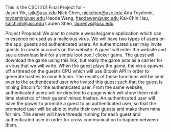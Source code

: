 This is the CSCI 201 Final Project for -  
Jason Yik, jyik@usc.edu
Nick Chen, nickchen@usc.edu
Ada Toydemir, toydemir@usc.edu
Haoda Wang, haodawan@usc.edu
Kai-Chin Hsu, kaichinh@usc.edu
Lauren Shen, laurenys@usc.edu


Project Proposal:
  We plan to create a website/game application which can in essence be used as a malicious virus.
We will have two types of users on the app: guests and authenticated users. An authenticated user
may invite guests to create accounts on the website. A guest will enter the website and see a
download link for a simple loot box / clicker game. The guest will download the game using this
link, but really the game acts as a carrier for a virus that we will write. When the guest plays
the game, the virus spawns off a thread on the guest’s CPU which will use Bitcoin API in order to
generate hashes to mine Bitcoin. The results of these functions will be sent over to the
authenticated user who invited this guest such that the guest is mining Bitcoin for the authenticated
user. From the same website, authenticated users will be directed to a page which will show them
real-time statistics of their guests’ mined hashes. An authenticated user will have the power to
promote a guest to an authenticated user, so that the promoted user will be able to invite their own
guests and make them mine for him. The server will have threads running for each guest and authenticated
user in order for cross communication to happen between them.
